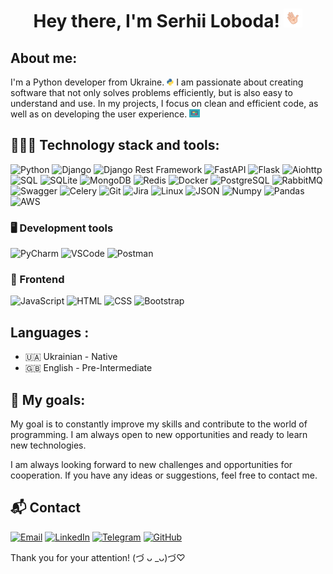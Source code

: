 <div id="header" align="center">
  <h1>
    Hey there, I'm Serhii Loboda!
    <img src="./assets/hello.gif" width="30px" alt="GIF">
  </h1>
</div>

## About me:
I'm a Python developer from Ukraine. <img src="./assets/py.gif" width="11px" alt="GIF">
I am passionate about creating software that not only solves problems efficiently, 
but is also easy to understand and use. In my projects, I focus on clean and efficient code, 
as well as on developing the user experience. <img src="./assets/lt.gif" width="17px" alt="GIF">

## 👨🏼‍💻 Technology stack  and tools:


![Python](https://img.shields.io/badge/Python-3.10-blue?style=for-the-badge&logo=python)
![Django](https://img.shields.io/badge/Django-g?style=for-the-badge&logo=django)
![Django Rest Framework](https://img.shields.io/badge/DRF-gray?style=for-the-badge&logo=django&logoColor=red)
![FastAPI](https://img.shields.io/badge/FastAPI-009688?style=for-the-badge&logo=fastapi&logoColor=white)
![Flask](https://img.shields.io/badge/Flask-2.1-black?style=for-the-badge&logo=flask)
![Aiohttp](https://img.shields.io/badge/Aiohttp-0078D7?style=for-the-badge&logo=aiohttp)
![SQL](https://img.shields.io/badge/SQL-4479A1?style=for-the-badge&logo=sql&logoColor=white)
![SQLite](https://img.shields.io/badge/SQLite-07405E?style=for-the-badge&logo=sqlite&logoColor=white)
![MongoDB](https://img.shields.io/badge/MongoDB-4EA94B?style=for-the-badge&logo=mongodb&logoColor=white)
![Redis](https://img.shields.io/badge/Redis-DC382D?style=for-the-badge&logo=redis&logoColor=white)
![Docker](https://img.shields.io/badge/Docker-%230db7ed.svg?style=for-the-badge&logo=docker&logoColor=white)
![PostgreSQL](https://img.shields.io/badge/PostgreSQL-316192?style=for-the-badge&logo=postgresql&logoColor=white)
![RabbitMQ](https://img.shields.io/badge/RabbitMQ-FF6600?style=for-the-badge&logo=rabbitmq&logoColor=white)
![Swagger](https://img.shields.io/badge/Swagger-85EA2D?style=for-the-badge&logo=swagger&logoColor=white)
![Celery](https://img.shields.io/badge/Celery-37814A?style=for-the-badge&logo=celery&logoColor=white)
![Git](https://img.shields.io/badge/Git-F05032?style=for-the-badge&logo=git&logoColor=white)
![Jira](https://img.shields.io/badge/Jira-0052CC?style=for-the-badge&logo=jira&logoColor=white)
![Linux](https://img.shields.io/badge/Linux-FCC624?style=for-the-badge&logo=linux&logoColor=black)
![JSON](https://img.shields.io/badge/JSON-000000?style=for-the-badge&logo=json&logoColor=white)
![Numpy](https://img.shields.io/badge/Numpy-013243?style=for-the-badge&logo=numpy&logoColor=white)
![Pandas](https://img.shields.io/badge/Pandas-150458?style=for-the-badge&logo=pandas&logoColor=white)
![AWS](https://img.shields.io/badge/AWS-232F3E?style=for-the-badge&logo=amazonaws&logoColor=white)

### 🖥️ Development tools

![PyCharm](https://img.shields.io/badge/PyCharm-000000?style=for-the-badge&logo=pycharm&logoColor=white)
![VSCode](https://img.shields.io/badge/VSCode-007ACC?style=for-the-badge&logo=visualstudiocode&logoColor=white)
![Postman](https://img.shields.io/badge/Postman-FF6C37?style=for-the-badge&logo=postman&logoColor=white)

### 🎨 Frontend

![JavaScript](https://img.shields.io/badge/JavaScript-F7DF1E?style=for-the-badge&logo=javascript&logoColor=black)
![HTML](https://img.shields.io/badge/HTML5-E34F26?style=for-the-badge&logo=html5&logoColor=white)
![CSS](https://img.shields.io/badge/CSS3-1572B6?style=for-the-badge&logo=css3&logoColor=white)
![Bootstrap](https://img.shields.io/badge/Bootstrap-7952B3?style=for-the-badge&logo=bootstrap&logoColor=white)



## Languages :
- 🇺🇦 Ukrainian - Native
- 🇬🇧 English - Pre-Intermediate


## 📝 My goals:
My goal is to constantly improve my skills and contribute to the world of programming. I am always open to new opportunities and ready to learn new technologies.

I am always looking forward to new challenges and opportunities for cooperation. If you have any ideas or suggestions, feel free to contact me.


## 📬 Contact

[![Email](https://img.shields.io/badge/Email-D14836?style=for-the-badge&logo=gmail&logoColor=white)](mailto:serhiy.loboda@gmail.com)
[![LinkedIn](https://img.shields.io/badge/LinkedIn-0077B5?style=for-the-badge&logo=linkedin&logoColor=white)](https://www.linkedin.com/in/serhii-loboda-9b6b8a258/)
[![Telegram](https://img.shields.io/badge/Telegram-26A5E4?style=for-the-badge&logo=telegram&logoColor=white)](https://t.me/serhiy_loboda)
[![GitHub](https://img.shields.io/badge/GitHub-181717?style=for-the-badge&logo=github&logoColor=white)](https://github.com/lobodini/)


Thank you for your attention! (づ ᴗ _ᴗ)づ♡
